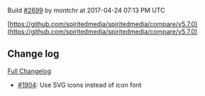 Build [#2699](https://circleci.com/gh/spiritedmedia/spiritedmedia/2699) by montchr at 2017-04-24 07:13 PM UTC

[https://github.com/spiritedmedia/spiritedmedia/compare/v5.7.0](https://github.com/spiritedmedia/spiritedmedia/compare/v5.7.0)
## Change log
[Full Changelog](https://github.com/spiritedmedia/spiritedmedia/compare/v5.6.4...v5.7.0)

 - [#1904](https://github.com/spiritedmedia/spiritedmedia/pull/1904): Use SVG icons instead of icon font
